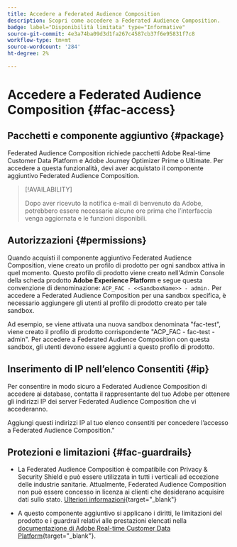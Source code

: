 ```yaml
---
title: Accedere a Federated Audience Composition
description: Scopri come accedere a Federated Audience Composition.
badge: label="Disponibilità limitata" type="Informative"
source-git-commit: 4e3a74ba09d3d1fa267c4587cb37f6e95831f7c8
workflow-type: tm+mt
source-wordcount: '284'
ht-degree: 2%

---
```


# Accedere a Federated Audience Composition {#fac-access}

## Pacchetti e componente aggiuntivo {#package}

Federated Audience Composition richiede pacchetti Adobe Real-time Customer Data Platform e Adobe Journey Optimizer Prime o Ultimate. Per accedere a questa funzionalità, devi aver acquistato il componente aggiuntivo Federated Audience Composition.

>[!AVAILABILITY]
>
>Dopo aver ricevuto la notifica e-mail di benvenuto da Adobe, potrebbero essere necessarie alcune ore prima che l’interfaccia venga aggiornata e le funzioni disponibili.

## Autorizzazioni {#permissions}

Quando acquisti il componente aggiuntivo Federated Audience Composition, viene creato un profilo di prodotto per ogni sandbox attiva in quel momento. Questo profilo di prodotto viene creato nell&#39;Admin Console della scheda prodotto **Adobe Experience Platform** e segue questa convenzione di denominazione: `ACP_FAC - <<SandboxName>> - admin.` Per accedere a Federated Audience Composition per una sandbox specifica, è necessario aggiungere gli utenti al profilo di prodotto creato per tale sandbox.

Ad esempio, se viene attivata una nuova sandbox denominata &quot;fac-test&quot;, viene creato il profilo di prodotto corrispondente &quot;ACP_FAC - fac-test - admin&quot;. Per accedere a Federated Audience Composition con questa sandbox, gli utenti devono essere aggiunti a questo profilo di prodotto.

## Inserimento di IP nell’elenco Consentiti {#ip}

Per consentire in modo sicuro a Federated Audience Composition di accedere ai database, contatta il rappresentante del tuo Adobe per ottenere gli indirizzi IP dei server Federated Audience Composition che vi accederanno.

Aggiungi questi indirizzi IP al tuo elenco consentiti per concedere l’accesso a Federated Audience Composition.&quot;

## Protezioni e limitazioni {#fac-guardrails}

* La Federated Audience Composition è compatibile con Privacy &amp; Security Shield e può essere utilizzata in tutti i verticali ad eccezione delle industrie sanitarie. Attualmente, Federated Audience Composition non può essere concesso in licenza ai clienti che desiderano acquisire dati sullo stato. [Ulteriori informazioni](https://experienceleague.adobe.com/en/docs/events/customer-data-management-voices-recordings/governance/healthcare-shield){target="_blank"}

* A questo componente aggiuntivo si applicano i diritti, le limitazioni del prodotto e i guardrail relativi alle prestazioni elencati nella [documentazione di Adobe Real-time Customer Data Platform](https://experienceleague.adobe.com/en/docs/experience-platform/profile/guardrails){target="_blank"}.
